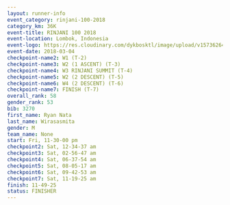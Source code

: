 ```yaml
---
layout: runner-info 
event_category: rinjani-100-2018 
category_km: 36K 
event-title: RINJANI 100 2018 
event-location: Lombok, Indonesia 
event-logo: https://res.cloudinary.com/dykbosktl/image/upload/v1573626435/Logo/Rinjani_eoufbh.png 
event-date: 2018-03-04 
checkpoint-name2: W1 (T-2) 
checkpoint-name3: W2 (1 ASCENT) (T-3) 
checkpoint-name4: W3 RINJANI SUMMIT (T-4) 
checkpoint-name5: W2 (2 DESCENT) (T-5) 
checkpoint-name6: W4 (2 DESCENT) (T-6) 
checkpoint-name7: FINISH (T-7) 
overall_rank: 58
gender_rank: 53
bib: 3270
first_name: Ryan Nata
last_name: Wirasasmita
gender: M
team_name: None
start: Fri, 11-30-00 pm
checkpoint2: Sat, 12-34-37 am
checkpoint3: Sat, 02-56-47 am
checkpoint4: Sat, 06-37-54 am
checkpoint5: Sat, 08-05-17 am
checkpoint6: Sat, 09-42-53 am
checkpoint7: Sat, 11-19-25 am
finish: 11-49-25
status: FINISHER
---
```

